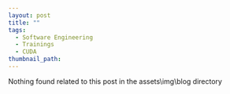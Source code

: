 ```yaml
---
layout: post
title: ""
tags:
  - Software Engineering
  - Trainings
  - CUDA
thumbnail_path:
---
```


Nothing found related to this post in the assets\img\blog directory
